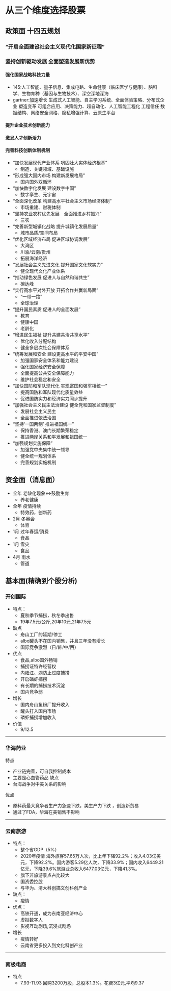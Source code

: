 # 从三个维度选择股票
## 政策面 十四五规划
### “开启全面建设社会主义现代化国家新征程”
### 坚持创新驱动发展 全面塑造发展新优势
#### 强化国家战略科技力量
* 145:人工智能、量子信息、集成电路、生命健康（临床医学与健康）、脑科学、生物育种（基因与生物技术）、深空深地深海
* gartner:加速增长 生成式人工智能、自主学习系统、全面体验策略、分布式企业
    塑造变革 可组合应用、决策能力、超自动化、人工智能工程化
    工程信任 数据结构、网络安全网格、隐私增强计算、云原生平台
#### 提升企业技术创新能力
#### 激发人才创新活力
#### 完善科技创新体制机制
* “加快发展现代产业体系 巩固壮大实体经济根基”
    - 制造、关键领域、基础设施
* “形成强大国内市场 构建新发展格局”
    - 国内国外双循环
* “加快数字化发展 建设数字中国”
    - 数字孪生、元宇宙
* “全面深化改革 构建高水平社会主义市场经济体制”
    - 市场重建、财税体制
* "坚持农业农村优先发展　全面推进乡村振兴"
    - 三农
* “完善新型城镇化战略 提升城镇化发展质量”
    - 城市品质/空间布局
* “优化区域经济布局 促进区域协调发展”
    - 大湾区
    - 川渝/云南/贵州
    - 拓展海洋经济
* “发展社会主义先进文化 提升国家文化软实力”
    - 健全现代文化产业体系
* “推动绿色发展 促进人与自然和谐共生”
    - 碳达峰
* “实行高水平对外开放 开拓合作共赢新局面”
    - “一带一路”
    - 全球治理
* “提升国民素质 促进人的全面发展”
    - 教育
    - 健康中国
    - 老龄化
* “增进民生福祉 提升共建共治共享水平”
    - 优化收入分配结构
    - 健全多层次社会保障体系
* “统筹发展和安全 建设更高水平的平安中国”
    - 加强国家安全体系和能力建设
    - 强化国家经济安全保障
    - 全面提高公共安全保障能力
    - 维护社会稳定和安全
* “加快国防和军队现代化 实现富国和强军相统一”
    - 提高国防和军队现代化质量效益
    - 促进国防实力和经济实力同步提升
* “加强社会主义民主法治建设 健全党和国家监督制度”
    - 发展社会主义民主
    - 全面推进依法治国
* “坚持‘一国两制’ 推进祖国统一”
    - 保持香港、澳门长期繁荣稳定
    - 推进两岸关系和平发展和祖国统一
* “加强规划实施保障”
    - 加强党中央集中统一领导
    - 健全统一规划体系
    - 完善规划实施机制
## 资金面（消息面）
* 全年 老龄化现象<->鼓励生育
    - 养老健康
* 全年 疫情持续
    - 特效药，创新药
* 2月 冬奥会
    - 体育
* 1月 过年春运/消费 
    - 食品
* 1月 雪灾
    - 食品
* 4月 雨水
    - 管道   
## 基本面(精确到个股分析)
### 开创国际
- 特点：
    * 夏秋季节捕捞，秋冬季出售
    * 19年7.5元/公斤,20年10元,21年7.5元
- 缺点
    * 舟山工厂的延期/停工
    * albo罐头不在国内销售，并且三年没有增长
    * 国际竞争激烈（日/韩/中/西）
- 优点
    * 食品,albo国外畅销
    * 捕捞证特许经营权
    * 内陆江、湖防止过度捕捞
    * 开启磷虾捕捞
    * 有长期的捕捞技术沉淀
    * 国内竞争弱
- 增长
    * 国内舟山鱼粉厂提升收入
    * 罐头打入国内市场
    * 磷虾捕捞增加收入
- 价值
    * 9/12.5

--------
### 华海药业
特点
* 产业链完善，可自我控制成本
* 主要是心血管药品
缺点
* 台海战争对中美关系的影响

优点
* 原料药最大竞争者生产力急速下跌，美生产力下跌 ，创造新贸易
* 通过了FDA，华海在美销售不影响
--------------------
### 云南旅游
- 特点：
    * 整个省GDP（5%）
    * 2020年疫情 海外旅客57.65万人次，比上年下降92.2%；收入4.03亿美元，下降92.2%。国内游客5.29亿人次，下降33.9%；国内收入6449.21亿元，下降39.6%旅游业总收入6477.03亿元，下降41.3%。
    * 旗下非旅游景点占比较大
    * 国资委控股
    * 与华为、清大科创搞文创科创产业
- 缺点：
    * 疫情
- 优点：
    * 高铁开通，成为东南亚经济中心
    * 虚拟数字人
    * 影视互动剧场,沉浸式剧场
- 增长
    * 疫情转好
    * 云南省更多投入到文化科创产业
-----------------------------
### 南极电商
- 特点
    * 7.93-11.93 回购3200万股，总股本1.3%。花费3亿元,平均9.37

